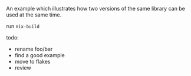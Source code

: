 An example which illustrates how two versions of the same library can be used at the same time.

run `nix-build`

todo:
 * rename foo/bar
 * find a good example
 * move to flakes
 * review